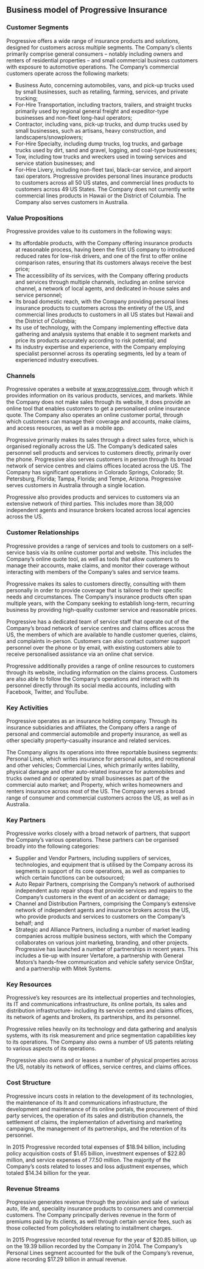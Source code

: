 Business model of Progressive Insurance
---------------------------------------

 ### Customer Segments

 Progressive offers a wide range of insurance products and solutions, designed for customers across multiple segments. The Company’s clients primarily comprise general consumers – notably including owners and renters of residential properties – and small commercial business customers with exposure to automotive operations. The Company’s commercial customers operate across the following markets:

  * Business Auto, concerning automobiles, vans, and pick-up trucks used by small businesses, such as retailing, farming, services, and private trucking;
 * For-Hire Transportation, including tractors, trailers, and straight trucks primarily used by regional general freight and expeditor-type businesses and non-fleet long-haul operators;
 * Contractor, including vans, pick-up trucks, and dump trucks used by small businesses, such as artisans, heavy construction, and landscapers/snowplowers;
 * For-Hire Specialty, including dump trucks, log trucks, and garbage trucks used by dirt, sand and gravel, logging, and coal-type businesses;
 * Tow, including tow trucks and wreckers used in towing services and service station businesses; and
 * For-Hire Livery, including non-fleet taxi, black-car service, and airport taxi operators.
  Progressive provides personal lines insurance products to customers across all 50 US states, and commercial lines products to customers across 49 US States. The Company does not currently write commercial lines products in Hawaii or the District of Columbia. The Company also serves customers in Australia.

 ### Value Propositions

 Progressive provides value to its customers in the following ways:

  * Its affordable products, with the Company offering insurance products at reasonable process, having been the first US company to introduced reduced rates for low-risk drivers, and one of the first to offer online comparison rates, ensuring that its customers always receive the best price;
 * The accessibility of its services, with the Company offering products and services through multiple channels, including an online service channel, a network of local agents, and dedicated in-house sales and service personnel;
 * Its broad domestic reach, with the Company providing personal lines insurance products to customers across the entirety of the US, and commercial lines products to customers in all US states but Hawaii and the District of Columbia;
 * Its use of technology, with the Company implementing effective data gathering and analysis systems that enable it to segment markets and price its products accurately according to risk potential; and
 * Its industry expertise and experience, with the Company employing specialist personnel across its operating segments, led by a team of experienced industry executives.
  ### Channels

 Progressive operates a website at www.progressive.com, through which it provides information on its various products, services, and markets. While the Company does not make sales through its website, it does provide an online tool that enables customers to get a personalised online insurance quote. The Company also operates an online customer portal, through which customers can manage their coverage and accounts, make claims, and access resources, as well as a mobile app.

 Progressive primarily makes its sales through a direct sales force, which is organised regionally across the US. The Company’s dedicated sales personnel sell products and services to customers directly, primarily over the phone. Progressive also serves customers in person through its broad network of service centres and claims offices located across the US. The Company has significant operations in Colorado Springs, Colorado; St. Petersburg, Florida; Tampa, Florida; and Tempe, Arizona. Progressive serves customers in Australia through a single location.

 Progressive also provides products and services to customers via an extensive network of third parties. This includes more than 38,000 independent agents and insurance brokers located across local agencies across the US.

 ### Customer Relationships

 Progressive provides a range of services and tools to customers on a self-service basis via its online customer portal and website. This includes the Company’s online quote tool, as well as tools that allow customers to manage their accounts, make claims, and monitor their coverage without interacting with members of the Company’s sales and service teams.

 Progressive makes its sales to customers directly, consulting with them personally in order to provide coverage that is tailored to their specific needs and circumstances. The Company’s insurance products often span multiple years, with the Company seeking to establish long-term, recurring business by providing high-quality customer service and reasonable prices.

 Progressive has a dedicated team of service staff that operate out of the Company’s broad network of service centres and claims offices across the US, the members of which are available to handle customer queries, claims, and complaints in-person. Customers can also contact customer support personnel over the phone or by email, with existing customers able to receive personalised assistance via an online chat service.

 Progressive additionally provides a range of online resources to customers through its website, including information on the claims process. Customers are also able to follow the Company’s operations and interact with its personnel directly through its social media accounts, including with Facebook, Twitter, and YouTube.

 ### Key Activities

 Progressive operates as an insurance holding company. Through its insurance subsidiaries and affiliates, the Company offers a range of personal and commercial automobile and property insurance, as well as other specialty property-casualty insurance and related services.

 The Company aligns its operations into three reportable business segments: Personal Lines, which writes insurance for personal autos, and recreational and other vehicles; Commercial Lines, which primarily writes liability, physical damage and other auto-related insurance for automobiles and trucks owned and or operated by small businesses as part of the commercial auto market; and Property, which writes homeowners and renters insurance across most of the US. The Company serves a broad range of consumer and commercial customers across the US, as well as in Australia.

 ### Key Partners

 Progressive works closely with a broad network of partners, that support the Company’s various operations. These partners can be organised broadly into the following categories:

  * Supplier and Vendor Partners, including suppliers of services, technologies, and equipment that is utilised by the Company across its segments in support of its core operations, as well as companies to which certain functions can be outsourced;
 * Auto Repair Partners, comprising the Company’s network of authorised independent auto repair shops that provide services and repairs to the Company’s customers in the event of an accident or damage;
 * Channel and Distribution Partners, comprising the Company’s extensive network of independent agents and insurance brokers across the US, who provide products and services to customers on the Company’s behalf; and
 * Strategic and Alliance Partners, including a number of market leading companies across multiple business sectors, with which the Company collaborates on various joint marketing, branding, and other projects.
  Progressive has launched a number of partnerships in recent years. This includes a tie-up with insurer Vertafore, a partnership with General Motors’s hands-free communication and vehicle safety service OnStar, and a partnership with Mitek Systems.

 ### Key Resources

 Progressive’s key resources are its intellectual properties and technologies, its IT and communications infrastructure, its online portals, its sales and distribution infrastructure- including its service centres and claims offices, its network of agents and brokers, its partnerships, and its personnel.

 Progressive relies heavily on its technology and data gathering and analysis systems, with its risk measurement and price segmentation capabilities key to its operations. The Company also owns a number of US patents relating to various aspects of its operations.

 Progressive also owns and or leases a number of physical properties across the US, notably its network of offices, service centres, and claims offices.

 ### Cost Structure

 Progressive incurs costs in relation to the development of its technologies, the maintenance of its It and communications infrastructure, the development and maintenance of its online portals, the procurement of third party services, the operation of its sales and distribution channels, the settlement of claims, the implementation of advertising and marketing campaigns, the management of its partnerships, and the retention of its personnel.

 In 2015 Progressive recorded total expenses of $18.94 billion, including policy acquisition costs of $1.65 billion, investment expenses of $22.80 million, and service expenses of 77.50 million. The majority of the Company’s costs related to losses and loss adjustment expenses, which totaled $14.34 billion for the year.

 ### Revenue Streams

 Progressive generates revenue through the provision and sale of various auto, life and, speciality insurance products to consumers and commercial customers. The Company principally derives revenue in the form of premiums paid by its clients, as well through certain service fees, such as those collected from policyholders relating to installment charges.

 In 2015 Progressive recorded total revenue for the year of $20.85 billion, up on the 19.39 billion recorded by the Company in 2014. The Company’s Personal Lines segment accounted for the bulk of the Company’s revenue, alone recording $17.29 billion in annual revenue.